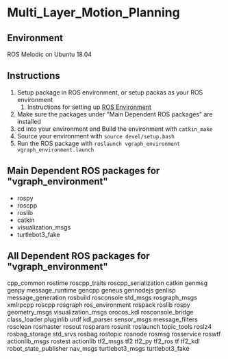 # Multi_Layer_Motion_Planning

## Environment
ROS Melodic on Ubuntu 18.04

## Instructions
1. Setup package in ROS environment, or setup packas as your ROS environment
   1. Instructions for setting up [ROS Environment](http://wiki.ros.org/ROS/Tutorials/InstallingandConfiguringROSEnvironment)
2. Make sure the packages under "Main Dependent ROS packages" are installed
3. cd into your environment and Build the environment with `catkin_make`
4. Source your environment with `source devel/setup.bash`
5. Run the ROS package with `roslaunch vgraph_environment vgraph_environment.launch`

## Main Dependent ROS packages for "vgraph_environment"
- rospy
- roscpp
- roslib
- catkin
- visualization_msgs
- turtlebot3_fake

## All Dependent ROS packages for "vgraph_environment"

cpp_common
rostime
roscpp_traits
roscpp_serialization
catkin
genmsg
genpy
message_runtime
gencpp
geneus
gennodejs
genlisp
message_generation
rosbuild
rosconsole
std_msgs
rosgraph_msgs
xmlrpcpp
roscpp
rosgraph
ros_environment
rospack
roslib
rospy
geometry_msgs
visualization_msgs
orocos_kdl
rosconsole_bridge
class_loader
pluginlib
urdf
kdl_parser
sensor_msgs
message_filters
rosclean
rosmaster
rosout
rosparam
rosunit
roslaunch
topic_tools
roslz4
rosbag_storage
std_srvs
rosbag
rostopic
rosnode
rosmsg
rosservice
roswtf
actionlib_msgs
rostest
actionlib
tf2_msgs
tf2
tf2_py
tf2_ros
tf
tf2_kdl
robot_state_publisher
nav_msgs
turtlebot3_msgs
turtlebot3_fake
